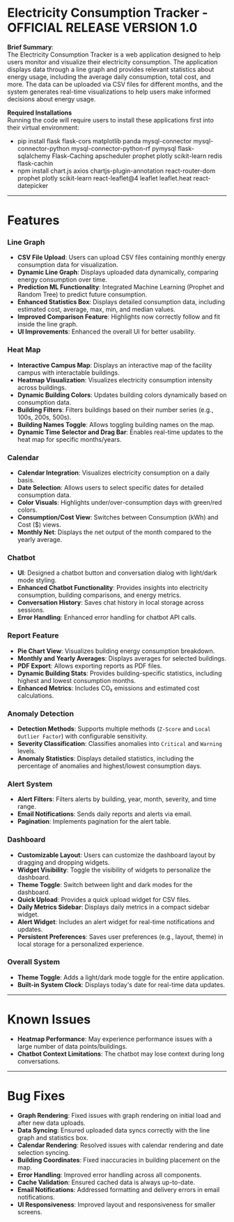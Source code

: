 # Electricity Consumption Tracker - OFFICIAL RELEASE VERSION 1.0

**Brief Summary**:  
The Electricity Consumption Tracker is a web application designed to help users monitor and visualize their electricity consumption. The application displays data through a line graph and provides relevant statistics about energy usage, including the average daily consumption, total cost, and more. The data can be uploaded via CSV files for different months, and the system generates real-time visualizations to help users make informed decisions about energy usage.

**Required Installations**  
Running the code will require users to install these applications first into their virtual environment:
- pip install flask flask-cors matplotlib panda mysql-connector mysql-connector-python mysql-connector-python-rf pymysql flask-sqlalchemy Flask-Caching apscheduler prophet plotly scikit-learn redis flask-cachin
- npm install chart.js axios chartjs-plugin-annotation react-router-dom prophet plotly scikit-learn react-leaflet@4 leaflet leaflet.heat react-datepicker 

---

# Features

### Line Graph
- **CSV File Upload**: Users can upload CSV files containing monthly energy consumption data for visualization.
- **Dynamic Line Graph**: Displays uploaded data dynamically, comparing energy consumption over time.
- **Prediction ML Functionality**: Integrated Machine Learning (Prophet and Random Tree) to predict future consumption.
- **Enhanced Statistics Box**: Displays detailed consumption data, including estimated cost, average, max, min, and median values.
- **Improved Comparison Feature**: Highlights now correctly follow and fit inside the line graph.
- **UI Improvements**: Enhanced the overall UI for better usability.

### Heat Map
- **Interactive Campus Map**: Displays an interactive map of the facility campus with interactable buildings.
- **Heatmap Visualization**: Visualizes electricity consumption intensity across buildings.
- **Dynamic Building Colors**: Updates building colors dynamically based on consumption data.
- **Building Filters**: Filters buildings based on their number series (e.g., 100s, 200s, 500s).
- **Building Names Toggle**: Allows toggling building names on the map.
- **Dynamic Time Selector and Drag Bar**: Enables real-time updates to the heat map for specific months/years.

### Calendar
- **Calendar Integration**: Visualizes electricity consumption on a daily basis.
- **Date Selection**: Allows users to select specific dates for detailed consumption data.
- **Color Visuals**: Highlights under/over-consumption days with green/red colors.
- **Consumption/Cost View**: Switches between Consumption (kWh) and Cost ($) views.
- **Monthly Net**: Displays the net output of the month compared to the yearly average.

### Chatbot
- **UI**: Designed a chatbot button and conversation dialog with light/dark mode styling.
- **Enhanced Chatbot Functionality**: Provides insights into electricity consumption, building comparisons, and energy metrics.
- **Conversation History**: Saves chat history in local storage across sessions.
- **Error Handling**: Enhanced error handling for chatbot API calls.

### Report Feature
- **Pie Chart View**: Visualizes building energy consumption breakdown.
- **Monthly and Yearly Averages**: Displays averages for selected buildings.
- **PDF Export**: Allows exporting reports as PDF files.
- **Dynamic Building Stats**: Provides building-specific statistics, including highest and lowest consumption months.
- **Enhanced Metrics**: Includes CO₂ emissions and estimated cost calculations.

### Anomaly Detection
- **Detection Methods**: Supports multiple methods (`Z-Score` and `Local Outlier Factor`) with configurable sensitivity.
- **Severity Classification**: Classifies anomalies into `Critical` and `Warning` levels.
- **Anomaly Statistics**: Displays detailed statistics, including the percentage of anomalies and highest/lowest consumption days.

### Alert System
- **Alert Filters**: Filters alerts by building, year, month, severity, and time range.
- **Email Notifications**: Sends daily reports and alerts via email.
- **Pagination**: Implements pagination for the alert table.


### Dashboard
- **Customizable Layout**: Users can customize the dashboard layout by dragging and dropping widgets.
- **Widget Visibility**: Toggle the visibility of widgets to personalize the dashboard.
- **Theme Toggle**: Switch between light and dark modes for the dashboard.
- **Quick Upload**: Provides a quick upload widget for CSV files.
- **Daily Metrics Sidebar**: Displays daily metrics in a compact sidebar widget.
- **Alert Widget**: Includes an alert widget for real-time notifications and updates.
- **Persistent Preferences**: Saves user preferences (e.g., layout, theme) in local storage for a personalized experience.


### Overall System
- **Theme Toggle**: Adds a light/dark mode toggle for the entire application.
- **Built-in System Clock**: Displays today's date for real-time data updates.

---

# Known Issues
- **Heatmap Performance**: May experience performance issues with a large number of data points/buildings.
- **Chatbot Context Limitations**: The chatbot may lose context during long conversations.

---

# Bug Fixes
- **Graph Rendering**: Fixed issues with graph rendering on initial load and after new data uploads.
- **Data Syncing**: Ensured uploaded data syncs correctly with the line graph and statistics box.
- **Calendar Rendering**: Resolved issues with calendar rendering and date selection syncing.
- **Building Coordinates**: Fixed inaccuracies in building placement on the map.
- **Error Handling**: Improved error handling across all components.
- **Cache Validation**: Ensured cached data is always up-to-date.
- **Email Notifications**: Addressed formatting and delivery errors in email notifications.
- **UI Responsiveness**: Improved layout and responsiveness for smaller screens.




